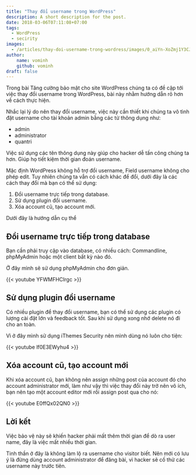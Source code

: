 ```yaml
---
title: "Thay đổi username trong WordPress"
description: A short description for the post.
date: 2018-03-06T07:11:08+07:00
tags: 
  - WordPress
  - secirity
images:
  - /articles/thay-doi-username-trong-wordress/images/0_aiYn-XoZmj1Y3CJu.jpeg
author:
    name: vominh
    github: vominh
draft: false
---
```


Trong bài Tăng cường bảo mật cho site WordPress chúng ta có đề cập tới việc thay đổi username trong WordPress, bài này nhằm hướng dẫn rõ hơn về cách thực hiện.

Nhắc lại lý do nên thay đổi username, việc này cần thiết khi chúng ta vô tình đặt username cho tài khoản admin bằng các từ thông dụng như:

-   admin
-   administrator
-   quantri

Việc sử dụng các tên thông dụng này giúp cho hacker dễ tấn công chúng ta hơn. Giúp họ tiết kiệm thời gian đoán username.

Mặc định WordPress không hỗ trợ đổi username, Field username không cho phép edit. Tuy nhiên chúng ta vẫn có cách khác để đổi, dưới đây là các cách thay đổi mà bạn có thể sử dụng:

1.  Đổi username trực tiếp trong database.
2.  Sử dụng plugin đổi username.
3.  Xóa account cũ, tạo account mới.

Dưới đây là hướng dẫn cụ thể

## Đổi username trực tiếp trong database

Bạn cần phải truy cập vào database, có nhiều cách: Commandline, phpMyAdmin hoặc một client bất kỳ nào đó.

Ở đây mình sẽ sử dụng phpMyAdmin cho đơn giản.

{{< youtube YFWMFHCIrgc >}}

## Sử dụng plugin đổi username

Có nhiều plugin để thay đổi username, bạn có thể sử dụng các plugin có lượng cài đặt lớn và feedback tốt. Sau khi sử dụng xong nhớ delete nó đi cho an toàn.

Vì ở đây mình sử dụng iThemes Security nên mình dùng nó luôn cho tiện:

{{< youtube lf0E3EWyhu4 >}}

## Xóa account cũ, tạo account mới

Khi xóa account cũ, bạn không nên assign những post của account đó cho account administrator mới, làm như vậy thì việc thay đổi này trở nên vô ích, bạn nên tạo một account editor mới rồi assign post qua cho nó:

{{< youtube E0ffQx02QN0 >}}

## Lời kết

Việc bảo vệ này sẽ khiến hacker phải mất thêm thời gian để dò ra user name, đây là việc mất nhiều thời gian.

Tinh thần ở đây là không làm lộ ra username cho visitor biết. Nên mới có lưu ý là đừng dùng account administrator để đăng bài, vì hacker sẽ cố thử các username này trước tiên.
